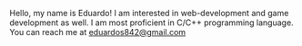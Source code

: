 Hello, my name is Eduardo!
I am interested in web-development and game development as well.
I am most proficient in C/C++ programming language.
You can reach me at eduardos842@gmail.com
